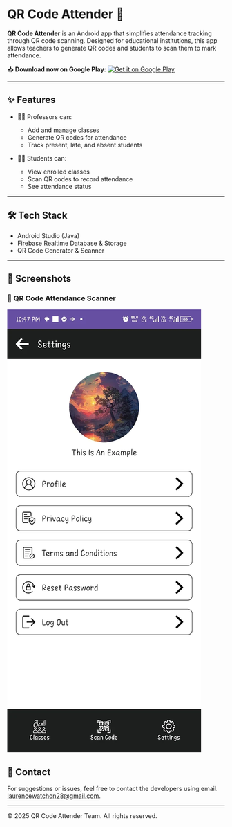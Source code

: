 # QR Code Attender 📱

**QR Code Attender** is an Android app that simplifies attendance tracking through QR code scanning. Designed for educational institutions, this app allows teachers to generate QR codes and students to scan them to mark attendance.

📥 **Download now on Google Play:**
[![Get it on Google Play](https://upload.wikimedia.org/wikipedia/commons/7/78/Google_Play_Store_badge_EN.svg)](https://play.google.com/store/apps/details?id=com.finals.appdev50)

---

## ✨ Features

- 👨‍🏫 Professors can:
  - Add and manage classes
  - Generate QR codes for attendance
  - Track present, late, and absent students

- 👨‍🎓 Students can:
  - View enrolled classes
  - Scan QR codes to record attendance
  - See attendance status

---

## 🛠 Tech Stack

- Android Studio (Java)
- Firebase Realtime Database & Storage
- QR Code Generator & Scanner

---

## 📸 Screenshots

### 🔹 QR Code Attendance Scanner
![QR Code Screenshot](https://github.com/Laurence-Watchon/QRCodeAttender/raw/main/qrcode_atender_screenshot1.webp)

## 📧 Contact

For suggestions or issues, feel free to contact the developers using email. laurencewatchon28@gmail.com.

---

© 2025 QR Code Attender Team. All rights reserved.
